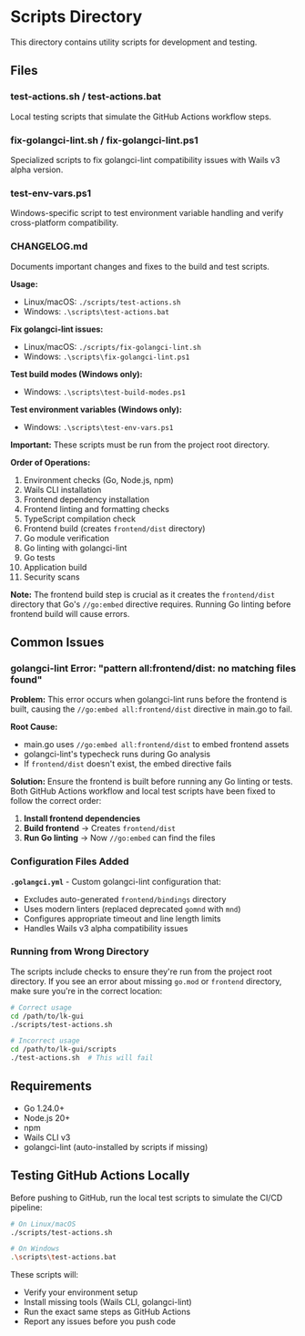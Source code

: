 # Scripts Directory

This directory contains utility scripts for development and testing.

## Files

### test-actions.sh / test-actions.bat

Local testing scripts that simulate the GitHub Actions workflow steps.

### fix-golangci-lint.sh / fix-golangci-lint.ps1

Specialized scripts to fix golangci-lint compatibility issues with Wails v3 alpha version.

### test-env-vars.ps1

Windows-specific script to test environment variable handling and verify cross-platform compatibility.

### CHANGELOG.md

Documents important changes and fixes to the build and test scripts.

**Usage:**

- Linux/macOS: `./scripts/test-actions.sh`
- Windows: `.\scripts\test-actions.bat`

**Fix golangci-lint issues:**

- Linux/macOS: `./scripts/fix-golangci-lint.sh`
- Windows: `.\scripts\fix-golangci-lint.ps1`

**Test build modes (Windows only):**

- Windows: `.\scripts\test-build-modes.ps1`

**Test environment variables (Windows only):**

- Windows: `.\scripts\test-env-vars.ps1`

**Important:** These scripts must be run from the project root directory.

**Order of Operations:**

1. Environment checks (Go, Node.js, npm)
2. Wails CLI installation
3. Frontend dependency installation
4. Frontend linting and formatting checks
5. TypeScript compilation check
6. Frontend build (creates `frontend/dist` directory)
7. Go module verification
8. Go linting with golangci-lint
9. Go tests
10. Application build
11. Security scans

**Note:** The frontend build step is crucial as it creates the `frontend/dist` directory that Go's `//go:embed` directive requires. Running Go linting before frontend build will cause errors.

## Common Issues

### golangci-lint Error: "pattern all:frontend/dist: no matching files found"

**Problem:** This error occurs when golangci-lint runs before the frontend is built, causing the `//go:embed all:frontend/dist` directive in main.go to fail.

**Root Cause:** 
- main.go uses `//go:embed all:frontend/dist` to embed frontend assets
- golangci-lint's typecheck runs during Go analysis
- If `frontend/dist` doesn't exist, the embed directive fails

**Solution:** Ensure the frontend is built before running any Go linting or tests. Both GitHub Actions workflow and local test scripts have been fixed to follow the correct order:

1. **Install frontend dependencies**
2. **Build frontend** → Creates `frontend/dist`
3. **Run Go linting** → Now `//go:embed` can find the files

### Configuration Files Added

**`.golangci.yml`** - Custom golangci-lint configuration that:
- Excludes auto-generated `frontend/bindings` directory
- Uses modern linters (replaced deprecated `gomnd` with `mnd`)
- Configures appropriate timeout and line length limits
- Handles Wails v3 alpha compatibility issues

### Running from Wrong Directory

The scripts include checks to ensure they're run from the project root directory. If you see an error about missing `go.mod` or `frontend` directory, make sure you're in the correct location:

```bash
# Correct usage
cd /path/to/lk-gui
./scripts/test-actions.sh

# Incorrect usage  
cd /path/to/lk-gui/scripts
./test-actions.sh  # This will fail
```

## Requirements

- Go 1.24.0+
- Node.js 20+
- npm
- Wails CLI v3
- golangci-lint (auto-installed by scripts if missing)

## Testing GitHub Actions Locally

Before pushing to GitHub, run the local test scripts to simulate the CI/CD pipeline:

```bash
# On Linux/macOS
./scripts/test-actions.sh

# On Windows
.\scripts\test-actions.bat
```

These scripts will:
- Verify your environment setup
- Install missing tools (Wails CLI, golangci-lint)
- Run the exact same steps as GitHub Actions
- Report any issues before you push code
